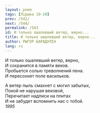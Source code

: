 ```yaml
---
layout: poem
tags: [Лірыка 19-20]
prev: /542/
next: /544/
permalink: /543
id: И только ошалевший ветер, верно...
title: И только ошалевший ветер, верно...
author: РЫГОР БАРАДУЛІН
lang: ru
---
```



И только ошалевший ветер, верно,  
И сохранится в памяти веков.  
Пробьется солью треволнений пена.  
И пересохнет поле васильков.  

А ветер пыль смахнет с могил забытых,  
Покой не нарушая вековой,  
Перечитает надписи на плитах  
И не забудет вспомнить нас с тобой.  
*1995*  
